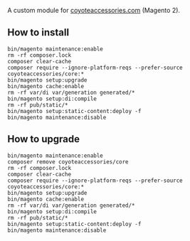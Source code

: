 A custom module for [coyoteaccessories.com](https://coyoteaccessories.com) (Magento 2).  

## How to install
```             
bin/magento maintenance:enable
rm -rf composer.lock
composer clear-cache
composer require --ignore-platform-reqs --prefer-source coyoteaccessories/core:*
bin/magento setup:upgrade
bin/magento cache:enable
rm -rf var/di var/generation generated/*
bin/magento setup:di:compile
rm -rf pub/static/*
bin/magento setup:static-content:deploy -f
bin/magento maintenance:disable
```

## How to upgrade
```              
bin/magento maintenance:enable
composer remove coyoteaccessories/core
rm -rf composer.lock
composer clear-cache
composer require --ignore-platform-reqs --prefer-source coyoteaccessories/core:*
bin/magento setup:upgrade
bin/magento cache:enable
rm -rf var/di var/generation generated/*
bin/magento setup:di:compile
rm -rf pub/static/*
bin/magento setup:static-content:deploy -f
bin/magento maintenance:disable 
```